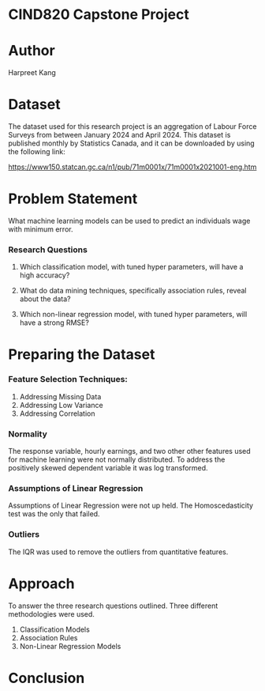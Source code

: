 # CIND820 Capstone Project

# Author
Harpreet Kang

# Dataset

The dataset used for this research project is an aggregation of Labour Force Surveys from between January 2024 and April 2024. This dataset is published monthly by Statistics Canada, and it can be downloaded by using the following link:

https://www150.statcan.gc.ca/n1/pub/71m0001x/71m0001x2021001-eng.htm

# Problem Statement

What machine learning models can be used to predict an individuals wage with minimum error.

### Research Questions
1. Which classification model, with tuned hyper parameters, will have a high accuracy?

2. What do data mining techniques, specifically association rules, reveal about the data?

3. Which non-linear regression model, with tuned hyper parameters, will have a strong RMSE?

# Preparing the Dataset

### Feature Selection Techniques:
1. Addressing Missing Data
2. Addressing Low Variance
3. Addressing Correlation

### Normality
The response variable, hourly earnings, and two other other features used for machine learning were not normally distributed. To address the positively skewed dependent variable it was log transformed. 

### Assumptions of Linear Regression
Assumptions of Linear Regression were not up held. The Homoscedasticity test was the only that failed. 

### Outliers
The IQR was used to remove the outliers from quantitative features. 

# Approach

To answer the three research questions outlined. Three different methodologies were used. 
1. Classification Models
2. Association Rules
3. Non-Linear Regression Models

# Conclusion
